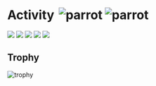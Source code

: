 <h1 style="display: flex; align-items: center;">
  Activity
  <img src="https://github.com/user-attachments/assets/deb30325-2e45-43d2-b27d-048410d2c457" alt="parrot" style="margin-left: 10px;">
  <img src="https://github.com/user-attachments/assets/0740bbe3-85f5-42e5-9946-b46f11e0228b" alt="parrot" style="margin-left: 5px;">
</h1>

![](http://github-profile-summary-cards.vercel.app/api/cards/profile-details?username=mshtwtnb0219&theme=gruvbox)
![](http://github-profile-summary-cards.vercel.app/api/cards/repos-per-language?username=mshtwtnb0219&theme=gruvbox)
![](http://github-profile-summary-cards.vercel.app/api/cards/most-commit-language?username=mshtwtnb0219&theme=gruvbox)
![](http://github-profile-summary-cards.vercel.app/api/cards/stats?username=mshtwtnb0219&theme=gruvbox)
![](http://github-profile-summary-cards.vercel.app/api/cards/productive-time?username=mshtwtnb0219&theme=gruvbox&utcOffset=9)

## Trophy
![trophy](https://github-profile-trophy.vercel.app/?username=mshtwtnb0219&theme=gruvbox)
